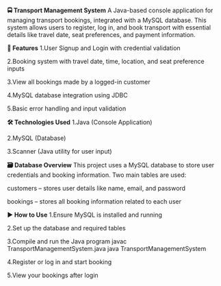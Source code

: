 **🚍 Transport Management System**
A Java-based console application for managing transport bookings, integrated with a MySQL database. This system allows users to register, log in, and book transport with essential details like travel date, seat preferences, and payment information.

**📌 Features**
1.User Signup and Login with credential validation

2.Booking system with travel date, time, location, and seat preference inputs

3.View all bookings made by a logged-in customer

4.MySQL database integration using JDBC

5.Basic error handling and input validation

**🛠️ Technologies Used**
1.Java (Console Application)

2.MySQL (Database)

3.Scanner (Java utility for user input)

**🗃️ Database Overview**
This project uses a MySQL database to store user credentials and booking information. Two main tables are used:

customers – stores user details like name, email, and password

bookings – stores all booking information related to each user

**▶️ How to Use**
1.Ensure MySQL is installed and running

2.Set up the database and required tables

3.Compile and run the Java program
    javac TransportManagementSystem.java
    java TransportManagementSystem


4.Register or log in and start booking

5.View your bookings after login

